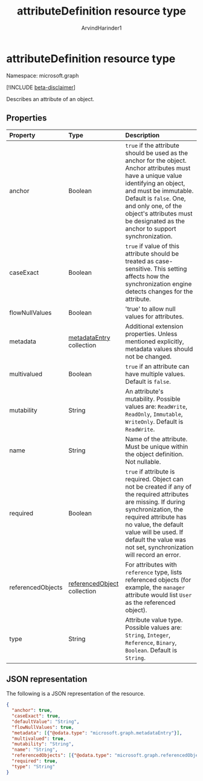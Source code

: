 ﻿---
title: "attributeDefinition resource type"
description: "Describes an attribute of an object."
localization_priority: Normal
doc_type: resourcePageType
author: "ArvindHarinder1"
ms.prod: "microsoft-identity-platform"
---

# attributeDefinition resource type

Namespace: microsoft.graph

[!INCLUDE [beta-disclaimer](../../includes/beta-disclaimer.md)]

Describes an attribute of an object.

## Properties

| Property          | Type                                                                            | Description                                                                                                                                                                                                                                                                                  |
| :---------------- | :------------------------------------------------------------------------------ | :------------------------------------------------------------------------------------------------------------------------------------------------------------------------------------------------------------------------------------------------------------------------------------------- |
| anchor            | Boolean                                                                         | `true` if the attribute should be used as the anchor for the object. Anchor attributes must have a unique value identifying an object, and must be immutable. Default is `false`. One, and only one, of the object's attributes must be designated as the anchor to support synchronization. |
| caseExact         | Boolean                                                                         | `true` if value of this attribute should be treated as case-sensitive. This setting affects how the synchronization engine detects changes for the attribute.                                                                                                                                |
| flowNullValues    | Boolean                                                                         | 'true' to allow null values for attributes.                                                                                                                                                                                                                                                  |
| metadata          | [metadataEntry](../resources/synchronization-metadataentry.md) collection       | Additional extension properties. Unless mentioned explicitly, metadata values should not be changed.                                                                                                                                                                                         |
| multivalued       | Boolean                                                                         | `true` if an attribute can have multiple values. Default is `false`.                                                                                                                                                                                                                         |
| mutability        | String                                                                          | An attribute's mutability. Possible values are:  `ReadWrite`, `ReadOnly`, `Immutable`, `WriteOnly`. Default is `ReadWrite`.                                                                                                                                                                  |
| name              | String                                                                          | Name of the attribute. Must be unique within the object definition. Not nullable.                                                                                                                                                                                                            |
| required          | Boolean                                                                         | `true` if attribute is required. Object can not be created if any of the required attributes are missing. If during synchronization, the required attribute has no value, the default value will be used. If default the value was not set, synchronization will record an error.            |
| referencedObjects | [referencedObject](../resources/synchronization-referencedobject.md) collection | For attributes with `reference` type, lists referenced objects (for example, the `manager` attribute would list `User` as the referenced object).                                                                                                                                            |
| type              | String                                                                          | Attribute value type. Possible values are: `String`, `Integer`, `Reference`, `Binary`, `Boolean`. Default is `String`.                                                                                                                                                                       |

## JSON representation

The following is a JSON representation of the resource.

<!-- {
  "blockType": "resource",
  "optionalProperties": [

  ],
  "@odata.type": "microsoft.graph.attributeDefinition"
}-->

```json
{
  "anchor": true,
  "caseExact": true,
  "defaultValue": "String",
  "flowNullValues": true,
  "metadata": [{"@odata.type": "microsoft.graph.metadataEntry"}],
  "multivalued": true,
  "mutability": "String",
  "name": "String",
  "referencedObjects": [{"@odata.type": "microsoft.graph.referencedObject"}],
  "required": true,
  "type": "String"
}

```

<!-- uuid: 8fcb5dbc-d5aa-4681-8e31-b001d5168d79
2015-10-25 14:57:30 UTC -->

<!--
{
  "type": "#page.annotation",
  "description": "attributeDefinition resource",
  "keywords": "",
  "section": "documentation",
  "tocPath": "",
  "suppressions": []
}
-->
